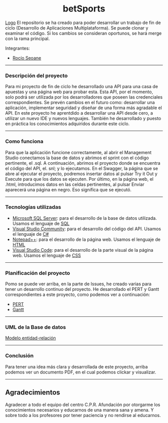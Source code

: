 <h1 align="center">
  betSports
</h1>

[Logo](https://raw.githubusercontent.com/roocioseoane/PFC_Rocio/main/logo.png?token=GHSAT0AAAAAABVEQZIY76TXSQURMUYZHSCMYUWOHDQ)
El repositorio se ha creado para poder desarrollar un trabajo de fin de ciclo (Desarrollo de Aplicaciones Multiplataforma).
Se puede clonar y examinar el código. Si los cambios se consideran oportunos, se hará merge con la rama principal.

Integrantes:
  - [Rocío Seoane](https://github.com/roocioseoane)
 


------------

### Descripción del proyecto
Para mi proyecto de fin de ciclo he desarrollado una API para una casa de apuestas y una página web para probar esta.
Esta API, por el momento, solo podrá ser utilizada por los desarrolladores que poseen las credenciales correspondientes.
Se prevén cambios en el futuro como: desarrollar una aplicación, implementar seguridad y diseñar de una forma más agradable el API.
En este proyecto he aprentdido a desarrollar una API desde cero, a utilizar un nuevo IDE y nuevos lenguajes.
También he desarrollado y puesto en práctica los conocimientos adquiridos durante este ciclo.

------------

### Como funciona
Para que la aplicación funcione correctamente, al abrir el Management Studio conectamos la base de datos y abrimos el sprint con el código pertinente, el .sql. A continuación, abrimos el proyecto donde se encuentra el código del API, el. snl; y lo ejecutamos.
En el Swagger, la página que se abre al ejecutar el proyecto, podremos insertar datos al pulsar Try it Out y Execute para que los datos se ejecuten.
Por último, en la página web, el .html, introducimos datos en las celdas pertinentes, al pulsar Enviar aparecerá una página en negro. Eso significa que se ejecutó.

------------

### Tecnologías utilizadas
  - [Microsoft SQL Server](https://docs.microsoft.com/en-us/sql/ssms/download-sql-server-management-studio-ssms?view=sql-server-ver16): para el desarrollo de la base de datos utilizada. 
    Usamos el lenguaje de [SQL](https://datademia.es/blog/que-es-sql)
  - [Visual Studio Community](https://visualstudio.microsoft.com/es/vs/community/): para el desarrollo del código del API. 
    Usamos el lenguaje de [C#](https://bsw.es/que-es-c/)
  - [Notepad++](https://notepad-plus-plus.org/downloads/): para el desarrollo de la página web.
    Usamos el lenguaje de [HTML](https://developer.mozilla.org/es/docs/Web/HTML)
  - [Visual Studio Code](https://code.visualstudio.com/download): para el desarrollo de la parte visual de la página web.
    Usamos el lenguaje de [CSS](https://blog.hubspot.es/website/que-es-css)

------------

### Planificación del proyecto
Pomo se puede ver arriba, en la parte de Issues, he creado varias para tener un desarrollo continuo del proyecto.
He desarrollado el PERT y Gantt correspondientes a este proyecto, como podemos ver a continuación:

- [PERT](https://raw.githubusercontent.com/roocioseoane/PFC_Rocio/main/PERT.png?token=GHSAT0AAAAAABVEQZIZ5FOVRUL4G6H5G4HIYUWODKA)
- [Gantt](https://raw.githubusercontent.com/roocioseoane/PFC_Rocio/main/Gantt.png?token=GHSAT0AAAAAABVEQZIYJI2OFKGSA5YBMIV2YUWODRQ)

------------

### UML de la Base de datos
[Modelo entidad-relación](https://raw.githubusercontent.com/roocioseoane/PFC_Rocio/main/ModeloER_BBDD.png?token=GHSAT0AAAAAABVEQZIZWIRGJL3Z3PC25YM2YUWOILQ)

------------

### Conclusión
Para tener una idea más clara y desarrollada de este proyecto, arriba podemos ver un documento PDF, en el cual podemos clickar y visualizar.

------------

## Agradecimientos
Agradecer a todo el equipo del centro C.P.R. Afundación por otorgarme los conocimientos necesarios y educarnos de una manera sana y amena. Y sobre todo a los profesores por tener paciencia y no rendirse al educarnos.
     
